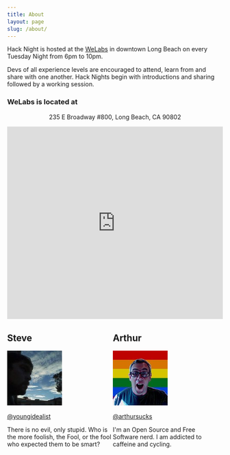 ```yaml
---
title: About
layout: page
slug: /about/
---
```


Hack Night is hosted at the [WeLabs] in downtown Long Beach on every Tuesday Night from 6pm to 10pm.

Devs of all experience levels are encouraged to attend, learn from and share with one another. Hack Nights begin with introductions and sharing followed by a working session.

### WeLabs is located at

<p style="text-align:center;">235 E Broadway #800, Long Beach, CA 90802</p>

<iframe class="aligncenter" src="https://www.google.com/maps/embed?pb=!1m14!1m8!1m3!1d3316.655800378021!2d-118.1919709!3d33.7695593!3m2!1i1024!2i768!4f13.1!3m3!1m2!1s0x80dd3144d0968403%3A0x6108df24a44071aa!2sWE+Labs+(Work+Evolution+Laboratories)%2C+205+E+Anaheim+St%2C+Long+Beach%2C+CA+90813!5e0!3m2!1sen!2sus!4v1475771762295" width="100%" height="450" frameborder="0" style="border:0" allowfullscreen></iframe>

<div class="hosts">

<div style="width: 49%;float:left;">
  <h2>Steve</h2>  
  <img class="alignright" src="/img/steve.jpg">
<p><a target="_blank" href="https://twitter.com/youngidealist">@youngidealist</a></p>
<p>There is no evil, only stupid. Who is the more foolish, the Fool, or the fool who expected them to be smart?</p>
</div>
<div style="width: 49%;float:left;">
  <h2>Arthur</h2>
  <img class="alignright" src="/img/art.jpg">
  <p><a target="_blank" href="https://twitter.com/arthursucks">@arthursucks</a></p>
  <p>I'm an Open Source and Free Software nerd. I am addicted to caffeine and cycling.</p>
</div>

</div>

[WeLabs]: http://www.welabs.us/
